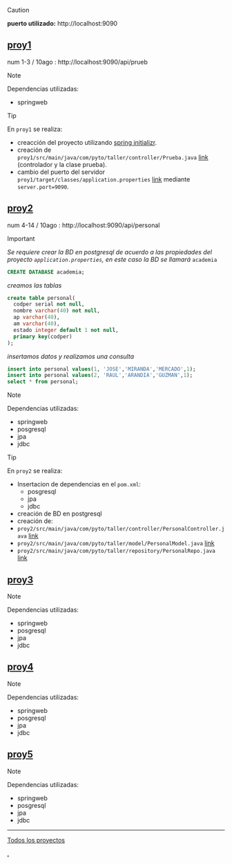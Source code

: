 > [!CAUTION]
>**puerto utilizado:** http://localhost:9090

## [proy1](/proy1)
num 1-3 / 10ago : http://localhost:9090/api/prueb
> [!NOTE]
> Dependencias utilizadas:
> - springweb

> [!TIP]
> En `proy1` se realiza:
> - creacción del proyecto utilizando [spring initializr](https://start.spring.io/).
> - creación de `proy1/src/main/java/com/pyto/taller/controller/Prueba.java` [link](proy1/src/main/java/com/pyto/taller/controller/Prueba.java) (controlador y la clase prueba).
> - cambio del puerto del servidor `proy1/target/classes/application.properties` [link](proy1/target/classes/application.properties) mediante `server.port=9090`.

## [proy2](/proy2)
num 4-14 / 10ago : http://localhost:9090/api/personal
> [!IMPORTANT]
> *Se requiere crear la BD en postgresql de acuerdo a las propiedades del proyecto `application.properties`, en este caso la BD se llamará* `academia`
> ```sql
> CREATE DATABASE academia;
> ```
> *creamos las tablas*
> ```sql
> create table personal(
> 	codper serial not null,
> 	nombre varchar(40) not null,
> 	ap varchar(40),
> 	am varchar(40),
> 	estado integer default 1 not null,
> 	primary key(codper)
> );
> ```
> *insertamos datos y realizamos una consulta*
> ```sql
> insert into personal values(1, 'JOSE','MIRANDA','MERCADO',1);
> insert into personal values(2, 'RAUL','ARANDIA','GUZMAN',1);
> select * from personal;
> ```

> [!NOTE]
> Dependencias utilizadas:
> - springweb
> - posgresql
> - jpa
> - jdbc

> [!TIP]
> En `proy2` se realiza:
> - Insertacion de dependencias en el `pom.xml`:
> 	- posgresql
> 	- jpa
> 	- jdbc
>  - creación de BD en postgresql
>  - creación de:
> 	- `proy2/src/main/java/com/pyto/taller/controller/PersonalController.java` [link](proy2/src/main/java/com/pyto/taller/controller/PersonalController.java)
>  	- `proy2/src/main/java/com/pyto/taller/model/PersonalModel.java` [link](proy2/src/main/java/com/pyto/taller/model/PersonalModel.java)
>  	- `proy2/src/main/java/com/pyto/taller/repository/PersonalRepo.java` [link](proy2/src/main/java/com/pyto/taller/repository/PersonalRepo.java)

## [proy3](/proy3)
> [!NOTE]
> Dependencias utilizadas:
> - springweb
> - posgresql
> - jpa
> - jdbc

## [proy4](/proy4)
> [!NOTE]
> Dependencias utilizadas:
> - springweb
> - posgresql
> - jpa
> - jdbc

## [proy5](/proy5)
> [!NOTE]
> Dependencias utilizadas:
> - springweb
> - posgresql
> - jpa
> - jdbc

---
[Todos los proyectos](https://github.com/jjehu/taller1-springboot/tree/main)

[.](https://docs.github.com/es/get-started/writing-on-github/getting-started-with-writing-and-formatting-on-github/basic-writing-and-formatting-syntax)
